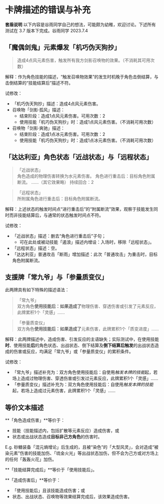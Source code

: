 # 卡牌描述的错误与补充

**套盾说明** 以下内容是谷雨同学自己的想法，可能颇为幼稚，欢迎讨论。下述所有测试在 3.7 版本下完成。谷雨同学 2023.7.4

## 「魔偶剑鬼」元素爆发「机巧伪天狗抄」

> 造成4点风元素伤害，触发所有我方剑影召唤物的效果。（不消耗其可用次数）

解释：作为角色技能的描述，“触发召唤物效果”的发生时机晚于角色击倒结算，与击倒结算的“技能结算后”描述不符。

试修改：

- 「机巧伪天狗抄」描述：造成4点风元素伤害。
- 召唤物「剑影·孤风」描述：
  - 结束阶段：造成1点风元素伤害。可用次数：2
  - 使用技能「机巧伪天狗抄」时：造成1点风元素伤害。（不消耗可用次数）
- 召唤物「剑影·爽驰」描述：
  - 结束阶段：造成1点冰元素伤害。可用次数：2
  - 使用技能「机巧伪天狗抄」时：造成1点冰元素伤害。（不消耗可用次数）

## 「达达利亚」角色状态「近战状态」与「远程状态」

> 「近战状态」  
> 角色造成的物理伤害转换为水元素伤害。
> 角色进行重击后：目标角色附属断流。
> ……（其它效果略）
> 持续回合：2

> 「远程状态」  
> 所附属角色进行重击后：目标角色附属断流。

解释：上述状态的触发时间点“进行重击后”的“附属断流”效果，观察于技能发生同时而非技能结算后，与通常的状态触发时间点不符。

试修改：

- 「近战状态」描述：删去“角色进行重击后”子句；
  - 可在此处或被动技能「遏浪」描述内增设：入场时，移除「远程状态」。
- 「远程状态」描述：空。
- 「达达利亚」普通攻击「断雨」增加描述：此次「普通攻击」为重击时，目标角色附属断流。

## 支援牌「常九爷」与「参量质变仪」

此两牌具有如下特殊的描述语法：

>「常九爷」  
> 双方角色**使用技能后：如果造成了**物理伤害、穿透伤害或引发了元素反应，此牌累积1个「灵感」……

> 「参量质变仪」  
> 双方角色**使用技能后：如果造成了**元素伤害，此牌累积1个「质变进度」……

解释：此两牌描述中，造成伤害、引发反应的主语缺失；实际测试中，在使用技能**时**、使用技能**后**的角色状态、出战状态、倒下结算及**倒下结算后触发**的出战状态造成的伤害或反应，均满足「常九爷」或「参量质变仪」的累积条件。

试修改：

- 「常九爷」描述补充为：双方角色使用技能后：自使用*触发本牌的技能*起，若场上造成过物理伤害、穿透伤害或引发过元素反应，此牌累积1个「灵感」……
- 「参量质变仪」描述补充为：双方角色使用技能后：自使用*触发本牌的技能*起，若场上造成过元素伤害，此牌累积1个「灵感」……

## 等价文本描述

**「角色造成伤害」**等价于：
  - 技能（技能描述内，包括扩散等元素反应）造成伤害，或
  - 状态或出战状态造成**目标非己方角色**的伤害时。

E.g. 砂糖装备「混元熵增论」后生成的，且被“染色”的「大型风灵」，会对造成“被染元素”伤害的技能加伤、「琉金火光」等出战状态加伤，但不会为己方或对方场上的任何「轰轰火花」加伤。

**「技能结算完成后」**等价于「使用技能后」。

**「造成伤害后」**等价于：
  - 「使用技能后」且该技能造成伤害；或
  - 状态、出战状态、召唤物等效果结算完成后，该效果造成伤害。
